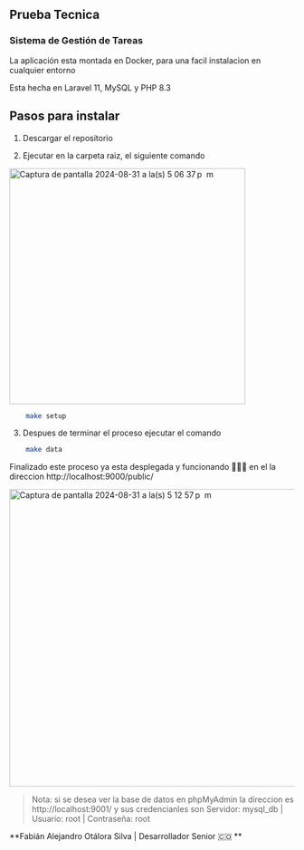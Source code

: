 ## Prueba Tecnica

### Sistema de Gestión de Tareas

La aplicación esta montada en Docker, para una facil instalacion en cualquier entorno

Esta hecha en Laravel 11, MySQL y PHP 8.3

## Pasos para instalar

1. Descargar el repositorio

2. Ejecutar en la carpeta raiz, el siguiente comando

<img width="417" alt="Captura de pantalla 2024-08-31 a la(s) 5 06 37 p  m" src="https://github.com/user-attachments/assets/de7de3c6-febc-4b35-9ba3-4de772980763">


```sh
    make setup
```

3. Despues de terminar el proceso ejecutar el comando

```sh
    make data
```

Finalizado este proceso ya esta desplegada y funcionando 🚀🚀🚀 en el la direccion http://localhost:9000/public/

<img width="526" alt="Captura de pantalla 2024-08-31 a la(s) 5 12 57 p  m" src="https://github.com/user-attachments/assets/bdb1306e-8dbf-4fce-b4db-c7573ab43069">



> Nota: si se desea ver la base de datos en phpMyAdmin la direccion es http://localhost:9001/
> y sus credencianles son Servidor: mysql_db | Usuario: root | Contraseña: root


**Fabián Alejandro Otálora Silva | Desarrollador Senior 🇨🇴 **
